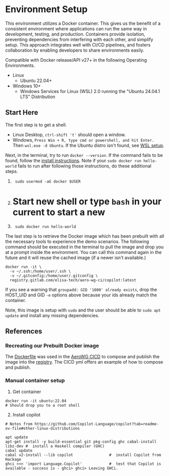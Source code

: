 # Environment Setup

This environment utilizes a Docker container.  This gives us the benefit of a consistent environment where applications can run the same way in development, testing, and production. Containers provide isolation, preventing dependencies from interfering with each other, and simplify setup. This approach integrates well with CI/CD pipelines, and fosters collaboration by enabling developers to share environments easily.

Compatible with Docker release/API v27+ in the following Operating Environments.
- Linux
  - Ubuntu 22.04+
- Windows 10+
  - Windows Services for Linux (WSL) 2.0 running the "Ubuntu 24.04.1 LTS" Distribution

## Start Here

The first step is to get a shell.  
- Linux Desktop, `ctrl-shift 't'` should open a window.
- Windows, `Press Win + R, type cmd or powershell, and hit Enter.`  Then `wsl.exe -d Ubuntu`.  If the Ubuntu distro isn't found, see [WSL setup](https://documentation.ubuntu.com/wsl/en/latest/guides/install-ubuntu-wsl2/).

Next, in the terminal, try to run `docker --version`.  If the command fails to be found, follow the [install instructions](https://docs.docker.com/engine/install/ubuntu/#install-using-the-repository). Note if your `sudo docker run hello-world` fails to run after following those instructions, do these additional steps.

1) ` sudo usermod -aG docker $USER`
2) # Start new shell or type `bash` in your current to start a new
3) ` sudo docker run hello-world`


The last step is to retrieve the Docker image which has been prebuilt with all the necessary tools to experience the demo scenarios.  The following command should be executed in the terminal to pull the image and drop you at a prompt inside the environment.  You can call this command again in the future and it will reuse the cached image (if a newer isn't available.)

```
docker run -it \
  -v ~/.ssh:/home/user/.ssh \
  -v ~/.gitconfig:/home/user/.gitconfig \
  registry.gitlab.com/elisa-tech/aero-wg-ci/copilot:latest
```

If you see a warning that `groupadd: GID '1000' already exists`, drop the HOST_UID and GID `-e` options above because your ids already match the container.

Note, this image is setup with `sudo` and the user should be able to `sudo apt update` and install any missing dependencies.

## References

### Recreating our Prebuilt Docker image

The [Dockerfile](./Dockerfile) was used in the [AeroWG CICD](https://gitlab.com/elisa-tech/aero-wg-ci/-/blob/main/.gitlab-ci.yml?ref_type=heads) to compose and publish the image into the [registry](https://gitlab.com/elisa-tech/aero-wg-ci/container_registry).  The CICD yml offers an example of how to compose and publish.

### Manual container setup

1) Get container

```
docker run -it ubuntu:22.04
# Should drop you to a root shell

```

2) Install copilot

```
# Notes from https://github.com/Copilot-Language/copilot?tab=readme-ov-file#other-linux-distributions

apt update
apt-get install -y build-essential git pkg-config ghc cabal-install libz-dev #  install a Haskell compiler (GHC)
cabal update
cabal v2-install --lib copilot                #  install Copilot from Hackage
ghci <<< 'import Language.Copilot'            #  test that Copilot is available - success is - ghci> ghci> Leaving GHCi.
```